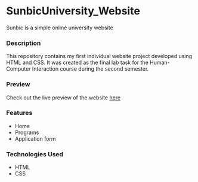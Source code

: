 # SunbicUniversity_Website
Sunbic is a simple online university website
 
### Description
This repository contains my first individual website project developed using HTML and CSS. It was created as the final lab task for the Human-Computer Interaction course during the second semester.

### Preview
Check out the live preview of the website [here](https://htmlpreview.github.io/?https://github.com/michelleangelaa/SunbicUniversity_Website/blob/main/html/HomePage.html)

### Features
- Home
- Programs
- Application form

### Technologies Used
- HTML
- CSS
